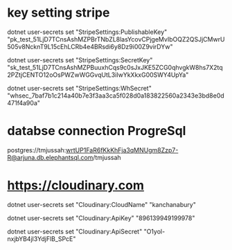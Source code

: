 # key setting stripe

dotnet user-secrets set "StripeSettings:PublishableKey" "pk_test_51LjD7TCnsAshMZPBrTNbZL8lasYcovCPjgeMvIbOQZ2QSJjCMwrU505v8NcknT9L15cEhLCRb4e4BRsdi6y8Dz9i00Z9virDYw"

dotnet user-secrets set "StripeSettings:SecretKey" "sk_test_51LjD7TCnsAshMZPBuuxhCqs9c0sJxJKE5ZCG0qhvgkW8hs7X2tq2PZtjCENTO12oOsPWZwWGGvqUtL3iIwYkXkxG00SWY4UpYa"

dotnet user-secrets set "StripeSettings:WhSecret" "whsec_7baf7b1c214a40b7e3f3aa3ca5f028d0a183822560a2343e3bd8e0d471f4a90a"

# databse connection ProgreSql

postgres://tmjussah:wrtUP1FaR6fKkKhFja3qMNUgm8Zzp7-R@arjuna.db.elephantsql.com/tmjussah

# https://cloudinary.com

dotnet user-secrets set "Cloudinary:CloudName" "kanchanabury"

dotnet user-secrets set "Cloudinary:ApiKey" "896139949199978"

dotnet user-secrets set "Cloudinary:ApiSecret" "O1yol-nxjbYB4jl3YdjFlB_SPcE"

